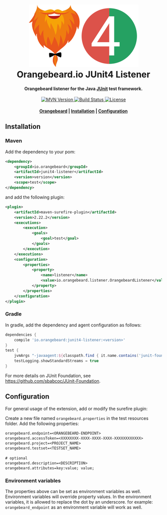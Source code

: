 <h1 align="center">
  <a href="https://github.com/orangebeard-io/junit4-listener">
    <img src="https://raw.githubusercontent.com/orangebeard-io/junit4-listener/master/.github/logo.png" alt="Orangebeard.io JUnit4 Listener" height="200">
  </a>
  <br>Orangebeard.io JUnit4 Listener<br>
</h1>

<h4 align="center">Orangebeard listener for the Java <a href="https://junit.org/junit4/" target="_blank" rel="noopener">JUnit</a> test framework.</h4>

<p align="center">
  <a href="https://repo.maven.apache.org/maven2/io/orangebeard/junit4-listener/">
    <img src="https://img.shields.io/maven-central/v/io.orangebeard/junit4-listener?style=flat-square"
      alt="MVN Version" />
  </a>
  <a href="https://github.com/orangebeard-io/JUnit4-listener/actions">
    <img src="https://img.shields.io/github/workflow/status/orangebeard-io/junit4-listener/release?style=flat-square"
      alt="Build Status" />
  </a>
  <a href="https://github.com/orangebeard-io/junit4-listener/blob/master/LICENSE.txt">
    <img src="https://img.shields.io/github/license/orangebeard-io/junit4-listener?style=flat-square"
      alt="License" />
  </a>
</p>

<div align="center">
  <h4>
    <a href="https://orangebeard.io">Orangebeard</a> |
    <a href="#installation">Installation</a> |
    <a href="#configuration">Configuration</a>
  </h4>
</div>

## Installation

### Maven

Add the dependency to your pom:
```xml
<dependency>
    <groupId>io.orangebeard</groupId>
    <artifactId>junit4-listener</artifactId>
    <version>version</version>
    <scope>test</scope>
</dependency>
```

and add the following plugin: 

```xml
<plugin>
    <artifactId>maven-surefire-plugin</artifactId>
    <version>2.22.2</version>
    <executions>
        <execution>
            <goals>
                <goal>test</goal>
            </goals>
        </execution>
    </executions>
    <configuration>
        <properties>
            <property>
                <name>listener</name>
                <value>io.orangebeard.listener.OrangebeardListener</value>
            </property>
        </properties>
    </configuration>
</plugin>
```

### Gradle

In gradle, add the dependency and agent configuration as follows: 

```gradle
dependencies {
    compile 'io.orangebeard:junit4-listener:<version>'
}
test {
    jvmArgs "-javaagent:${classpath.find { it.name.contains('junit-foundation') }.absolutePath}"
    testLogging.showStandardStreams = true
}
```

For more details on JUnit Foundation, see https://github.com/sbabcoc/JUnit-Foundation. 

## Configuration

For general usage of the extension, add or modify the surefire plugin:

Create a new file named `orangebeard.properties` in the test resources folder. Add the following properties:

```properties
orangebeard.endpoint=<ORANGEBEARD-ENDPOINT>
orangebeard.accessToken=<XXXXXXXX-XXXX-XXXX-XXXX-XXXXXXXXXXXX>
orangebeard.project=<PROJECT_NAME>
orangebeard.testset=<TESTSET_NAME>

# optional
orangebeard.description=<DESCRIPTION>
orangebeard.attributes=key:value; value;
```

### Environment variables

The properties above can be set as environment variables as well. Environment variables will override property values. In the environment variables, it is allowed to replace the dot by an underscore.
for example: ```orangebeard_endpoint``` as an environment variable will work as well.
